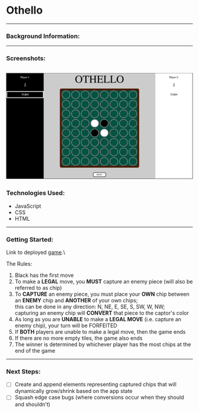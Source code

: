 # Othello
---
### Background Information:
---
### Screenshots:
![Othello Screenshot](images/OthelloSS.png)
---
### Technologies Used:
- JavaScript
- CSS
- HTML
---
### Getting Started:
Link to deployed [game](https://pages.git.generalassemb.ly/chung972/SEI-Project-1/).\

The Rules:
1. Black has the first move
2. To make a **LEGAL** move, you **MUST** capture an enemy piece (will also be referred to as chip)
3. To **CAPTURE** an enemy piece, you must place your **OWN** chip between an **ENEMY** chip and **ANOTHER** of your own chips;\
this can be done in any direction: N, NE, E, SE, S, SW, W, NW;\
capturing an enemy chip will **CONVERT** that piece to the captor's color
4. As long as you are **UNABLE** to make a **LEGAL MOVE** (i.e. capture an enemy chip), your turn will be FORFEITED
5. If **BOTH** players are unable to make a legal move, then the game ends
6. If there are no more empty tiles, the game also ends
7. The winner is determined by whichever player has the most chips at the end of the game
---
### Next Steps:
- [ ] Create and append elements representing captured chips that will dynamically grow/shrink based on the app state
- [ ] Squash edge case bugs (where conversions occur when they should and shouldn't)
